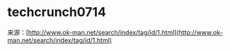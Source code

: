 # techcrunch0714

来源：[http://www.ok-man.net/search/index/tag/id/1.html](http://www.ok-man.net/search/index/tag/id/1.html)